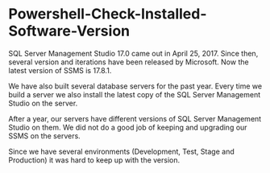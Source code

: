 # Powershell-Check-Installed-Software-Version
SQL Server Management Studio 17.0 came out in April 25, 2017. Since then, several version and iterations have been released by Microsoft. Now the latest version of SSMS is 17.8.1.

We have also built several database servers for the past year. Every time we build a server we also install the latest copy of the SQL Server Management Studio on the server.

After a year, our servers have different versions of SQL Server Management Studio on them. We did not do a good job of keeping and upgrading our SSMS on the servers.

Since we have several environments (Development, Test, Stage and Production) it was hard to keep up with the version.


